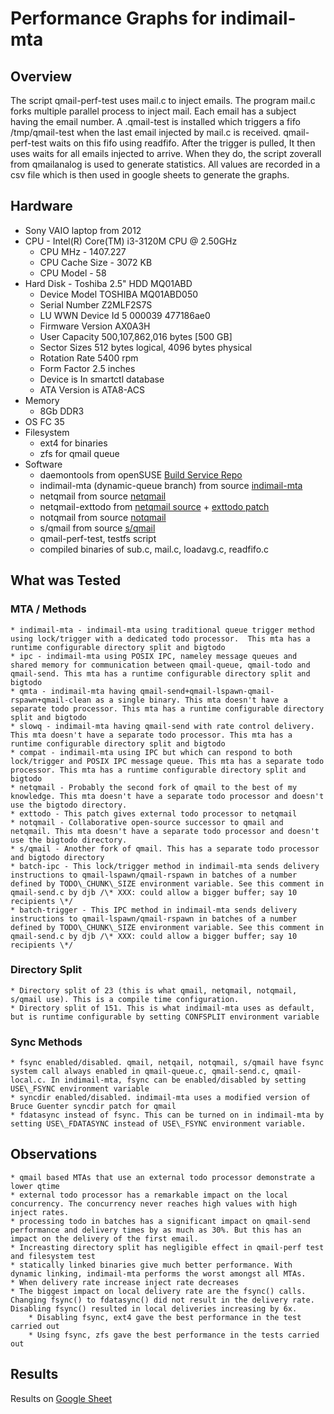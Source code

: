 # Performance Graphs for indimail-mta

## Overview

The script qmail-perf-test uses mail.c to inject emails. The program mail.c forks multiple parallel process to inject mail. Each email has a subject having the email number. A .qmail-test is installed which triggers a fifo /tmp/qmail-test when the last email injected by mail.c is received.  qmail-perf-test waits on this fifo using readfifo. After the trigger is pulled, It then uses waits for all emails injected to arrive. When they do, the script zoverall from qmailanalog is used to generate statistics.  All values are recorded in a csv file which is then used in google sheets to generate the graphs.			

## Hardware

* Sony VAIO laptop from 2012
* CPU - Intel(R) Core(TM) i3-3120M CPU @ 2.50GHz
	* CPU MHz - 1407.227
	* CPU Cache Size - 3072 KB
	* CPU Model - 58
* Hard Disk - Toshiba 2.5" HDD MQ01ABD
	* Device Model TOSHIBA MQ01ABD050
	* Serial Number Z2MLF2S7S
	* LU WWN Device Id 5 000039 477186ae0
	* Firmware Version AX0A3H
	* User Capacity 500,107,862,016 bytes [500 GB]
	* Sector Sizes 512 bytes logical, 4096 bytes physical
	* Rotation Rate 5400 rpm
	* Form Factor 2.5 inches
	* Device is In smartctl database
	* ATA Version is ATA8-ACS
* Memory
	* 8Gb DDR3
* OS FC 35
* Filesystem
	* ext4 for binaries
	* zfs for qmail queue
* Software
	* daemontools from openSUSE [Build Service Repo](https://software.opensuse.org//download.html?project=home%3Ambhangui&package=daemontools)
	* indimail-mta (dynamic-queue branch) from source [indimail-mta](https://github.com/mbhangui/indimail-mta)
	* netqmail from source [netqmail](http://netqmail.org/)
	* netqmail-exttodo from [netqmail source](http://netqmail.org) + [exttodo patch](https://github.com/bruceg/qmail-patches/blob/master/ext_todo-20030105.patch)
	* notqmail from source [notqmail](https://github.com/notqmail/notqmail)
	* s/qmail from source [s/qmail](https://www.fehcom.de/sqmail/sqmail.html)
	* qmail-perf-test, testfs script
	* compiled binaries of sub.c, mail.c, loadavg.c, readfifo.c

## What was Tested

### MTA / Methods
	* indimail-mta - indimail-mta using traditional queue trigger method using lock/trigger with a dedicated todo processor.  This mta has a runtime configurable directory split and bigtodo
	* ipc - indimail-mta using POSIX IPC, nameley message queues and shared memory for communication between qmail-queue, qmail-todo and qmail-send. This mta has a runtime configurable directory split and bigtodo
	* qmta - indimail-mta having qmail-send+qmail-lspawn-qmail-rspawn+qmail-clean as a single binary. This mta doesn't have a separate todo processor. This mta has a runtime configurable directory split and bigtodo
	* slowq - indimail-mta having qmail-send with rate control delivery. This mta doesn't have a separate todo processor. This mta has a runtime configurable directory split and bigtodo
	* compat - indimail-mta using IPC but which can respond to both lock/trigger and POSIX IPC message queue. This mta has a separate todo processor. This mta has a runtime configurable directory split and bigtodo
	* netqmail - Probably the second fork of qmail to the best of my knowledge. This mta doesn't have a separate todo processor and doesn't use the bigtodo directory.
	* exttodo - This patch gives external todo processor to netqmail
	* notqmail - Collaborative open-source successor to qmail and netqmail. This mta doesn't have a separate todo processor and doesn't use the bigtodo directory.
	* s/qmail - Another fork of qmail. This has a separate todo processor and bigtodo directory
	* batch-ipc - This lock/trigger method in indimail-mta sends delivery instructions to qmail-lspawn/qmail-rspawn in batches of a number defined by TODO\_CHUNK\_SIZE environment variable. See this comment in qmail-send.c by djb /\* XXX: could allow a bigger buffer; say 10 recipients \*/
	* batch-trigger - This IPC method in indimail-mta sends delivery instructions to qmail-lspawn/qmail-rspawn in batches of a number defined by TODO\_CHUNK\_SIZE environment variable. See this comment in qmail-send.c by djb /\* XXX: could allow a bigger buffer; say 10 recipients \*/

### Directory Split
	* Directory split of 23 (this is what qmail, netqmail, notqmail, s/qmail use). This is a compile time configuration.
	* Directory split of 151. This is what indimail-mta uses as default, but is runtime configurable by setting CONFSPLIT environment variable

### Sync Methods
	* fsync enabled/disabled. qmail, netqail, notqmail, s/qmail have fsync system call always enabled in qmail-queue.c, qmail-send.c, qmail-local.c. In indimail-mta, fsync can be enabled/disabled by setting USE\_FSYNC environment variable
	* syncdir enabled/disabled. indimail-mta uses a modified version of Bruce Guenter syncdir patch for qmail
	* fdatasync instead of fsync. This can be turned on in indimail-mta by setting USE\_FDATASYNC instead of USE\_FSYNC environment variable.

## Observations
	* qmail based MTAs that use an external todo processor demonstrate a lower qtime
	* external todo processor has a remarkable impact on the local concurrency. The concurrency never reaches high values with high inject rates.
	* processing todo in batches has a significant impact on qmail-send performance and delivery times by as much as 30%. But this has an impact on the delivery of the first email.
	* Increasting directory split has negligible effect in qmail-perf test and filesystem test
	* statically linked binaries give much better performance. With dynamic linking, indimail-mta performs the worst amongst all MTAs.
	* When delivery rate increase inject rate decreases
	* The biggest impact on local delivery rate are the fsync() calls. Changing fsync() to fdatasync() did not result in the delivery rate. Disabling fsync() resulted in local deliveries increasing by 6x.
		* Disabling fsync, ext4 gave the best performance in the test carried out
		* Using fsync, zfs gave the best performance in the tests carried out

## Results

Results on [Google Sheet](https://docs.google.com/spreadsheets/d/1Dfr1c1RXh18Lc47fmGymTRV5nL9DRviS9Gy8kqH5iZM/edit?usp=sharing)

